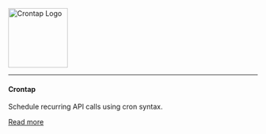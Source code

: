 <img width="120" alt="Crontap Logo" src="https://user-images.githubusercontent.com/1515742/211199803-a91f35ef-4da7-45c5-8cb1-bee2a29ff530.png">

--------------

#### Crontap

Schedule recurring API calls using cron syntax.

[Read more](https://crontap.com/)
